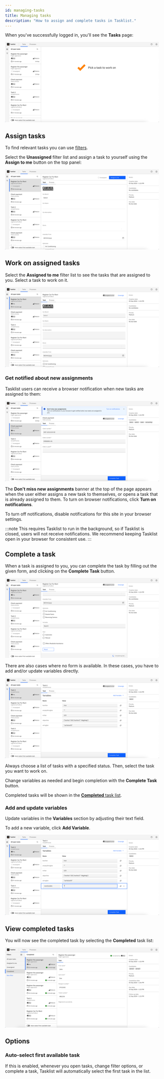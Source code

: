 ```yaml
---
id: managing-tasks
title: Managing tasks
description: "How to assign and complete tasks in Tasklist."
---
```


When you've successfully logged in, you'll see the **Tasks** page:

![tasklist-start-screen](../img/tasklist-start-screen_light.png)

## Assign tasks

To find relevant tasks you can use [filters](./using-filters.md).

Select the **Unassigned** filter list and assign a task to yourself using the **Assign to me** button on the top panel:

![tasklist-claim](img/tasklist-claim_light.png)

## Work on assigned tasks

Select the **Assigned to me** filter list to see the tasks that are assigned to you. Select a task to work on it.

![tasklist-claimed-by-me-list](img/tasklist-claimed-by-me-list_light.png)

### Get notified about new assignments

Tasklist users can receive a browser notification when new tasks are assigned to them:

![Tasklist notifications banner](./img/tasklist-notifications.png)

The **Don't miss new assignments** banner at the top of the page appears when the user either assigns a new task to themselves, or opens a task that is already assigned to them. To turn on browser notifications, click **Turn on notifications**.

To turn off notifications, disable notifications for this site in your browser settings.

:::note
This requires Tasklist to run in the background, so if Tasklist is closed, users will not receive notifications. We recommend keeping Tasklist open in your browser for consistent use.
:::

## Complete a task

When a task is assigned to you, you can complete the task by filling out the given form, and clicking on the **Complete Task** button.

![tasklist-completing-task](img/tasklist-completing-task_light.png)

There are also cases where no form is available. In these cases, you have to add and/or update variables directly.

![tasklist-with-variables-claimed-by-me](img/tasklist-with-variables-claimed-by-me_light.png)

Always choose a list of tasks with a specified status. Then, select the task you want to work on.

Change variables as needed and begin completion with the **Complete Task** button.

Completed tasks will be shown in the [**Completed** task list](#completed-tasks).

### Add and update variables

Update variables in the **Variables** section by adjusting their text field.

To add a new variable, click **Add Variable**.

![tasklist-add-new-variable](img/tasklist-add-new-variable.png)

## View completed tasks

You will now see the completed task by selecting the **Completed** task list:

![tasklist-task-completed](img/tasklist-task-completed_light.png)

## Options

### Auto-select first available task

If this is enabled, whenever you open tasks, change filter options, or complete a task, Tasklist will automatically select the first task in the list.
